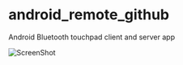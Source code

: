android_remote_github
=====================

Android Bluetooth touchpad client and server app

![ScreenShot](http://www.michalsznajder.com/github_images/touchpad_edit.jpg)
